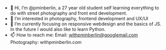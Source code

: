 - 👋 Hi, I’m @pminberlin, a 27 year old student self learning everything to do with street photography and front end development.
- 👀 I’m interested in photography, frontend development and UX/UI
- 🌱 I’m currently focusing on responsive webdesign and the basics of JS. In the future I would also like to learn Python.
- 📫 How to reach me:
 Email: withpminberlin@googlemail.com
 Photography: withpminberlin.com

<!---
pminberlin/pminberlin is a ✨ special ✨ repository because its `README.md` (this file) appears on your GitHub profile.
You can click the Preview link to take a look at your changes.
--->
